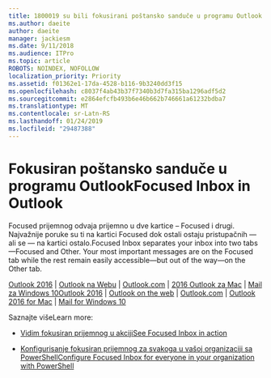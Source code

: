 ```yaml
---
title: 1800019 su bili fokusirani poštansko sanduče u programu Outlook
ms.author: daeite
author: daeite
manager: jackiesm
ms.date: 9/11/2018
ms.audience: ITPro
ms.topic: article
ROBOTS: NOINDEX, NOFOLLOW
localization_priority: Priority
ms.assetid: f01362e1-17da-4528-b116-9b3240dd3f15
ms.openlocfilehash: c8037f4ab43b37f7340b3d7fa315ba1296adf5d2
ms.sourcegitcommit: e2864efcfb493b6e46b662b746661a61232bdba7
ms.translationtype: MT
ms.contentlocale: sr-Latn-RS
ms.lasthandoff: 01/24/2019
ms.locfileid: "29487388"
---
```

# <a name="focused-inbox-in-outlook"></a><span data-ttu-id="575f9-102">Fokusiran poštansko sanduče u programu Outlook</span><span class="sxs-lookup"><span data-stu-id="575f9-102">Focused Inbox in Outlook</span></span>

<span data-ttu-id="575f9-p101">Focused prijemnog odvaja prijemno u dve kartice – Focused i drugi. Najvažnije poruke su ti na kartici Focused dok ostali ostaju pristupačnih — ali se — na kartici ostalo.</span><span class="sxs-lookup"><span data-stu-id="575f9-p101">Focused Inbox separates your inbox into two tabs—Focused and Other. Your most important messages are on the Focused tab while the rest remain easily accessible—but out of the way—on the Other tab.</span></span>
  
<span data-ttu-id="575f9-105">[Outlook 2016](https://go.microsoft.com/fwlink/p/?linkid=2002112&amp;clcid=0x409) | [Outlook na Webu](https://go.microsoft.com/fwlink/p/?linkid=2002113&amp;clcid=0x409) | [Outlook.com](https://go.microsoft.com/fwlink/p/?linkid=2002012&amp;clcid=0x409) | [2016 Outlook za Mac](https://go.microsoft.com/fwlink/p/?linkid=2002013&amp;clcid=0x409) | [Mail za Windows 10](https://go.microsoft.com/fwlink/p/?linkid=2001919&amp;clcid=0x409)</span><span class="sxs-lookup"><span data-stu-id="575f9-105">[Outlook 2016](https://go.microsoft.com/fwlink/p/?linkid=2002112&amp;clcid=0x409) | [Outlook on the web](https://go.microsoft.com/fwlink/p/?linkid=2002113&amp;clcid=0x409) | [Outlook.com](https://go.microsoft.com/fwlink/p/?linkid=2002012&amp;clcid=0x409) | [Outlook 2016 for Mac](https://go.microsoft.com/fwlink/p/?linkid=2002013&amp;clcid=0x409) | [Mail for Windows 10](https://go.microsoft.com/fwlink/p/?linkid=2001919&amp;clcid=0x409)</span></span>
  
<span data-ttu-id="575f9-106">Saznajte više</span><span class="sxs-lookup"><span data-stu-id="575f9-106">Learn more:</span></span>
  
- [<span data-ttu-id="575f9-107">Vidim fokusiran prijemnog u akciji</span><span class="sxs-lookup"><span data-stu-id="575f9-107">See Focused Inbox in action</span></span>](https://go.microsoft.com/fwlink/p/?linkid=2002212&amp;clcid=0x409)
    
- [<span data-ttu-id="575f9-108">Konfigurisanje fokusiran prijemnog za svakoga u vašoj organizaciji sa PowerShell</span><span class="sxs-lookup"><span data-stu-id="575f9-108">Configure Focused Inbox for everyone in your organization with PowerShell</span></span>](https://go.microsoft.com/fwlink/p/?linkid=2002308&amp;clcid=0x409)
    

